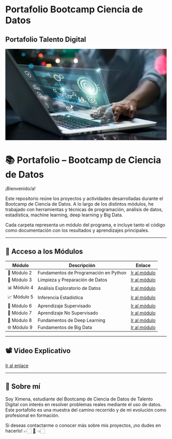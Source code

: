 # Portafolio Bootcamp Ciencia de Datos
## Portafolio Talento Digital

![Ximena](Images/imagen1.jpg)
 



# 📚 Portafolio – Bootcamp de Ciencia de Datos

¡Bienvenido/a!

Este repositorio reúne los proyectos y actividades desarrolladas durante el Bootcamp de Ciencia de Datos. A lo largo de los distintos módulos, he trabajado con herramientas y técnicas de programación, análisis de datos, estadística, machine learning, deep learning y Big Data.

Cada carpeta representa un módulo del programa, e incluye tanto el código como documentación con los resultados y aprendizajes principales.

---

## 📁 Acceso a los Módulos

| Módulo | Descripción | Enlace |
|--------|-------------|--------|
| 🧱 Módulo 2 | Fundamentos de Programación en Python | [Ir al módulo](https://github.com/AncorethaX/Portafoliobasedatos/tree/main/M2) |
| 🧹 Módulo 3 | Limpieza y Preparación de Datos | [Ir al módulo](https://github.com/AncorethaX/Portafoliobasedatos/tree/main/M3) |
| 📊 Módulo 4 | Análisis Exploratorio de Datos | [Ir al módulo](https://github.com/AncorethaX/Portafoliobasedatos/tree/main/M4) |
| 📈 Módulo 5 | Inferencia Estadística | [Ir al módulo](https://github.com/AncorethaX/Portafoliobasedatos/tree/main/M5) |
| 🤖 Módulo 6 | Aprendizaje Supervisado | [Ir al módulo](https://github.com/AncorethaX/Portafoliobasedatos/tree/main/M6) |
| 🧬 Módulo 7 | Aprendizaje No Supervisado | [Ir al módulo](https://github.com/AncorethaX/Portafoliobasedatos/tree/main/M7) |
| 🧠 Módulo 8 | Fundamentos de Deep Learning | [Ir al módulo](https://github.com/AncorethaX/Portafoliobasedatos/tree/main/M8) |
| 🌐 Módulo 9 | Fundamentos de Big Data | [Ir al módulo](https://github.com/AncorethaX/Portafoliobasedatos/tree/main/M9) |

---

## 📽️ Video Explicativo

[Ir al enlace](https://youtu.be/64EgEWkWrM0)

---

## 📌 Sobre mí

Soy Ximena, estudiante del Bootcamp de Ciencia de Datos de Talento Digital con interés en resolver problemas reales mediante el uso de datos. Este portafolio es una muestra del camino recorrido y de mi evolución como profesional en formación.

Si deseas contactarme o conocer más sobre mis proyectos, ¡no dudes en hacerlo!  👉🏻 [🚨](https://ancorethax.github.io/Portafoliobasedatos/) 👈🏻

